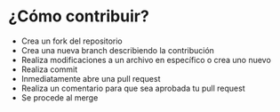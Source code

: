 # ¿Cómo contribuir?

* Crea un fork del repositorio
* Crea una nueva branch describiendo la contribución
* Realiza modificaciones a un archivo en específico o crea uno nuevo
* Realiza commit
* Inmediatamente abre una pull request
* Realiza un comentario para que sea aprobada tu pull request
* Se procede al merge
